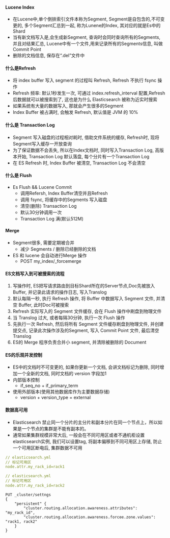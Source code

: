 #### Lucene Index
* 在Lucene中,单个倒排索引文件本称为Segment, Segment是自包含的,不可变更的, 多个Segment汇总到一起, 称为Lunene的Index, 其对应的就是Es中的Shard
* 当有新文档写入是,会生成新Segment, 查询时会同时查询所有的Segments, 并且对结果汇总, Lucene中有一个文件,用来记录所有的Segments信息, 叫做Commit Point
* 删除的文档信息, 保存在“.del”文件中

#### 什么是Refresh
* 将 index buffer 写入 segment 的过程叫 Refresh, Refresh 不执行 fsync 操作
* Refresh 频率: 默认1秒发生一次, 可通过 index.refresh_interval 配置,Refresh后数据就可以被搜索到了, 这也是为什么 Elasticsearch 被称为近实时搜索
* 如果系统有大量的数据写入, 那就会产生很多的Segment
* Index Buffer 被占满时, 会触发 Refresh, 默认值是 JVM 的 10%

#### 什么是 Transaction Log
* Segment 写入磁盘的过程相对耗时, 借助文件系统的缓存, Refresh时, 现将Segment写入缓存一开放查询
* 为了保证数据不会丢失, 所以在Index文档时, 同时写入Transaction Log, 高版本开始, Transaction Log 默认落盘, 每个分片有一个Transaction Log
* 在 ES Refresh 时, Index Buffer 被清空, Transaction Log 不会清空

#### 什么是 Flush
* Es Flush && Lucene Commit
    - 调用Refersh, Index Buffer清空并且Refresh
    - 调用 fsync, 将缓存中的Segments 写入磁盘
    - 清空(删除) Transaction Log
    - 默认30分钟调用一次
    - Transaction Log 满(默认512M)

#### Merge
* Segment很多, 需要定期被合并
    - 减少 Segments / 删除已经删除的文档
* ES 和 lucene 会自动进行Merge 操作
    - POST my_index/_forcemerge

#### ES文档写入到可被搜索的流程
1. 写操作时, ES把写请求路由到目标Shard所在的Server节点,Doc先被放入Buffer, 并记录此请求的操作日志, 写入Translog
2. 默认每隔一秒, 执行 Refresh 操作, 将 Buffer 中数据写入 Segment 文件, 并清空 Buffer, 此时Doc可被搜索
3. Refresh 实际写入的 Segment 文件缓存, 会在 Flush 操作中刷盘到物理文件
4. 当 Translog 过大, 或者每隔30分钟, 执行一次 Flush 操作
5. 先执行一次 Refresh, 然后将所有 Segment 文件缓存刷盘到物理文件, 并创建提交点, 记录此次操作涉及的Segment, 写入 Commit Point 文件, 最后清空Translog
6. ES的 Merge 程序负责合并小 segment, 并清除被删除的 Document

#### ES的乐观并发控制
* ES中的文档时不可变更的, 如果你更新一个文档, 会讲文档标记为删除, 同时增加一个全新的文档, 同时文档的 version 字段加1
* 内部版本控制
    - if_seq_no + if_primary_term
* 使用外部版本(使用其他数据库作为主要数据存储)
    - version + version_type = external

#### 数据高可用
* Elasticsearch 禁止同一个分片的主分片和副本分片在同一个节点上，所以如果是一个节点的集群是不能有副本的。
* 通常如果集群规模非常大后, 一般会在不同可用区或者不通机柜设置elasticsearch实例, 我们可以设置tag, 将副本偏移到不同可用区上存储, 防止一个可用区断电后, 集群数据不可用
```yaml
// elasticsearch.yml
// 标记可用区
node.attr.my_rack_id=rack1
```
```yaml
// elasticsearch.yml
// 标记可用区
node.attr.my_rack_id=rack2
```
```http
PUT _cluster/settngs
{
    "persistent" {
        "cluster.routing.allocation.awareness.attributes": "my_rack_id",
        "cluster.routing.allocation.awareness.forcee.zone.values": "rack1, rack2"
    }
}
```

